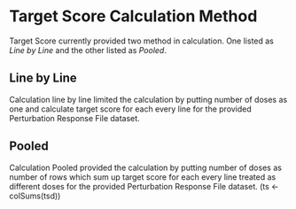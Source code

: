 # Target Score Calculation Method

Target Score currently provided two method in calculation. One listed as _Line by Line_ and the other listed as _Pooled_.

## Line by Line
Calculation line by line limited the calculation by putting number of doses as one and calculate target score for each 
every line for the provided Perturbation Response File dataset.
## Pooled
Calculation Pooled provided the calculation by putting number of doses as number of rows which sum up target score for each 
every line treated as different doses for the provided Perturbation Response File dataset. (ts <- colSums(tsd))